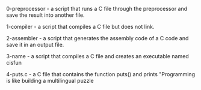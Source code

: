 0-preprocessor - a script that runs a C file through the preprocessor and save the result into another file.

1-compiler - a script that compiles a C file but does not link.


2-assembler - a script that generates the assembly code of a C code and save it in an output file.


3-name - a script that compiles a C file and creates an executable named cisfun


4-puts.c - a C file that contains the function puts() and prints "Programming is like building a multilingual puzzle

